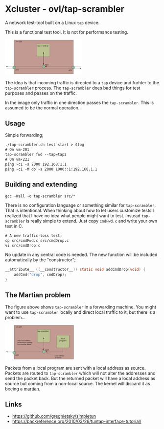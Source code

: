# Xcluster - ovl/tap-scrambler

A network test-tool built on a Linux `tap` device.

This is a functional test tool. It is not for performance testing.

<img src="tap-scrambler.svg" alt="tap-scrambler" width="50%" />

The idea is that incoming traffic is directed to a `tap` device and
furhter to the `tap-scrambler` process. The `tap-scrambler` does bad
things for test purposes and passes on the traffic.

In the image only traffic in one direction passes the
`tap-scrambler`. This is assumed to be the normal operation.


## Usage

Simple forwarding;
```
./tap-scrambler.sh test start > $log
# On vm-201
tap-scrambler fwd --tap=tap2
# On vm-221
ping -c1 -s 2000 192.168.1.1
ping -c1 -M do -s 2000 1000::1:192.168.1.1
```

## Building and extending

```
gcc -Wall -o tap-scrambler src/*
```

There is no configuration language or something similar for
`tap-scrambler`. That is intentional. When thinking about how to let
users customize tests I realized that I have no idea what people might
want to test. Instead `tap-scrambler` is really simple to extend. Just
copy `cmdFwd.c` and write your own test in C.

```
# A new traffic-loss test;
cp src/cmdFwd.c src/cmdDrop.c
vi src/cmdDrop.c
```

No update in any central code is needed. The new function will be
included automatically by the "constructor";

```c
__attribute__ ((__constructor__)) static void addCmdDrop(void) {
	addCmd("drop", cmdDrop);
}
```


## The Martian problem

The figure above shows `tap-scrambler` in a forwarding machine. You
might want to use `tap-scrambler` locally and direct local traffic to
it, but there is a problem...

<img src="martian.svg" alt="martian packet" width="45%" />

Packets from a local program are sent with a local address as
source. Packets are routed to `tap-scrambler` which will not alter the
addresses and send the packet back. But the returned packet will have
a local address as source but coming from a non-local source. The
kernel will discard it as beeing a
[martian](https://en.wikipedia.org/wiki/Martian_packet).


## Links

* https://github.com/gregnietsky/simpletun
* https://backreference.org/2010/03/26/tuntap-interface-tutorial/

